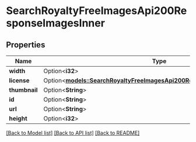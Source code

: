 # SearchRoyaltyFreeImagesApi200ResponseImagesInner

## Properties

Name | Type | Description | Notes
------------ | ------------- | ------------- | -------------
**width** | Option<**i32**> |  | [optional]
**license** | Option<[**models::SearchRoyaltyFreeImagesApi200ResponseImagesInnerLicense**](searchRoyaltyFreeImagesAPI_200_response_images_inner_license.md)> |  | [optional]
**thumbnail** | Option<**String**> |  | [optional]
**id** | Option<**String**> |  | [optional]
**url** | Option<**String**> |  | [optional]
**height** | Option<**i32**> |  | [optional]

[[Back to Model list]](../README.md#documentation-for-models) [[Back to API list]](../README.md#documentation-for-api-endpoints) [[Back to README]](../README.md)


